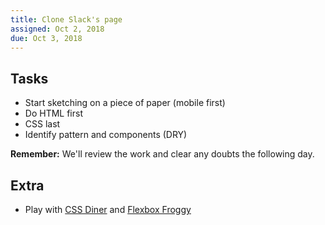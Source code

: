 ```yaml
---
title: Clone Slack's page
assigned: Oct 2, 2018
due: Oct 3, 2018
---
```



Tasks
--------
 - Start sketching on a piece of paper (mobile first)
 - Do HTML first
 - CSS last
 - Identify pattern and components (DRY)

**Remember:** We'll review the work and clear any doubts the following day.

Extra
--------

- Play with [CSS Diner](https://flukeout.github.io/) and [Flexbox Froggy](https://flexboxfroggy.com/)